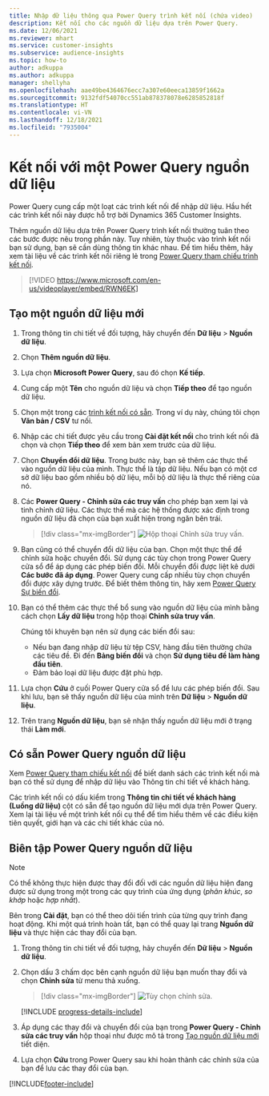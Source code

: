 ```yaml
---
title: Nhập dữ liệu thông qua Power Query trình kết nối (chứa video)
description: Kết nối cho các nguồn dữ liệu dựa trên Power Query.
ms.date: 12/06/2021
ms.reviewer: mhart
ms.service: customer-insights
ms.subservice: audience-insights
ms.topic: how-to
author: adkuppa
ms.author: adkuppa
manager: shellyha
ms.openlocfilehash: aae49be4364676ecc7a307e60eeca13859f1662a
ms.sourcegitcommit: 9132fdf54070cc551ab878378078e6285852818f
ms.translationtype: HT
ms.contentlocale: vi-VN
ms.lasthandoff: 12/18/2021
ms.locfileid: "7935004"
---
```

# <a name="connect-to-a-power-query-data-source"></a>Kết nối với một Power Query nguồn dữ liệu

Power Query cung cấp một loạt các trình kết nối để nhập dữ liệu. Hầu hết các trình kết nối này được hỗ trợ bởi Dynamics 365 Customer Insights. 

Thêm nguồn dữ liệu dựa trên Power Query trình kết nối thường tuân theo các bước được nêu trong phần này. Tuy nhiên, tùy thuộc vào trình kết nối bạn sử dụng, bạn sẽ cần dùng thông tin khác nhau. Để tìm hiểu thêm, hãy xem tài liệu về các trình kết nối riêng lẻ trong [Power Query tham chiếu trình kết nối](/power-query/connectors/).

> [!VIDEO https://www.microsoft.com/en-us/videoplayer/embed/RWN6EK]

## <a name="create-a-new-data-source"></a>Tạo một nguồn dữ liệu mới

1. Trong thông tin chi tiết về đối tượng, hãy chuyển đến **Dữ liệu** > **Nguồn dữ liệu**.

1. Chọn **Thêm nguồn dữ liệu**.

1. Lựa chọn **Microsoft Power Query**, sau đó chọn **Kế tiếp**.

1. Cung cấp một **Tên** cho nguồn dữ liệu và chọn **Tiếp theo** để tạo nguồn dữ liệu.

1. Chọn một trong các [trình kết nối có sẵn](#available-power-query-data-sources). Trong ví dụ này, chúng tôi chọn **Văn bản / CSV** tư nối.

1. Nhập các chi tiết được yêu cầu trong **Cài đặt kết nối** cho trình kết nối đã chọn và chọn **Tiếp theo** để xem bản xem trước của dữ liệu.

1. Chọn **Chuyển đổi dữ liệu**. Trong bước này, bạn sẽ thêm các thực thể vào nguồn dữ liệu của mình. Thực thể là tập dữ liệu. Nếu bạn có một cơ sở dữ liệu bao gồm nhiều bộ dữ liệu, mỗi bộ dữ liệu là thực thể riêng của nó.

1. Các **Power Query - Chỉnh sửa các truy vấn** cho phép bạn xem lại và tinh chỉnh dữ liệu. Các thực thể mà các hệ thống được xác định trong nguồn dữ liệu đã chọn của bạn xuất hiện trong ngăn bên trái.

   > [!div class="mx-imgBorder"]
   > ![Hộp thoại Chỉnh sửa truy vấn.](media/data-manager-configure-edit-queries.png "Hộp thoại Chỉnh sửa truy vấn")

1. Bạn cũng có thể chuyển đổi dữ liệu của bạn. Chọn một thực thể để chỉnh sửa hoặc chuyển đổi. Sử dụng các tùy chọn trong Power Query cửa sổ để áp dụng các phép biến đổi. Mỗi chuyển đổi được liệt kê dưới **Các bước đã áp dụng**. Power Query cung cấp nhiều tùy chọn chuyển đổi được xây dựng trước. Để biết thêm thông tin, hãy xem [Power Query Sự biến đổi](/power-query/power-query-what-is-power-query#transformations).

1. Bạn có thể thêm các thực thể bổ sung vào nguồn dữ liệu của mình bằng cách chọn **Lấy dữ liệu** trong hộp thoại **Chỉnh sửa truy vấn**.

   Chúng tôi khuyên bạn nên sử dụng các biến đổi sau:

   - Nếu bạn đang nhập dữ liệu từ tệp CSV, hàng đầu tiên thường chứa các tiêu đề. Đi đến **Bảng biến đổi** và chọn **Sử dụng tiêu đề làm hàng đầu tiên**.
   - Đảm bảo loại dữ liệu được đặt phù hợp.

1. Lựa chọn **Cứu** ở cuối Power Query cửa sổ để lưu các phép biến đổi. Sau khi lưu, bạn sẽ thấy nguồn dữ liệu của mình trên **Dữ liệu** > **Nguồn dữ liệu**.

1. Trên trang **Nguồn dữ liệu**, bạn sẽ nhận thấy nguồn dữ liệu mới ở trạng thái **Làm mới**.

## <a name="available-power-query-data-sources"></a>Có sẵn Power Query nguồn dữ liệu

Xem [Power Query tham chiếu kết nối](/power-query/connectors/) để biết danh sách các trình kết nối mà bạn có thể sử dụng để nhập dữ liệu vào Thông tin chi tiết về khách hàng. 

Các trình kết nối có dấu kiểm trong **Thông tin chi tiết về khách hàng (Luồng dữ liệu)** cột có sẵn để tạo nguồn dữ liệu mới dựa trên Power Query. Xem lại tài liệu về một trình kết nối cụ thể để tìm hiểu thêm về các điều kiện tiên quyết, giới hạn và các chi tiết khác của nó.

## <a name="edit-power-query-data-sources"></a>Biên tập Power Query nguồn dữ liệu

> [!NOTE]
> Có thể không thực hiện được thay đổi đối với các nguồn dữ liệu hiện đang được sử dụng trong một trong các quy trình của ứng dụng (*phân khúc*, *so khớp* hoặc *hợp nhất*). 
>
> Bên trong **Cài đặt**, bạn có thể theo dõi tiến trình của từng quy trình đang hoạt động. Khi một quá trình hoàn tất, bạn có thể quay lại trang **Nguồn dữ liệu** và thực hiện các thay đổi của bạn.

1. Trong thông tin chi tiết về đối tượng, hãy chuyển đến **Dữ liệu** > **Nguồn dữ liệu**.

2. Chọn dấu 3 chấm dọc bên cạnh nguồn dữ liệu bạn muốn thay đổi và chọn **Chỉnh sửa** từ menu thả xuống.

   > [!div class="mx-imgBorder"]
   > ![Tùy chọn chỉnh sửa.](media/edit-option-data-sources.png "Tùy chọn chỉnh sửa")

   [!INCLUDE [progress-details-include](../includes/progress-details-pane.md)]
   
3. Áp dụng các thay đổi và chuyển đổi của bạn trong **Power Query - Chỉnh sửa các truy vấn** hộp thoại như được mô tả trong [Tạo nguồn dữ liệu mới](#create-a-new-data-source) tiết diện.

4. Lựa chọn **Cứu** trong Power Query sau khi hoàn thành các chỉnh sửa của bạn để lưu các thay đổi của bạn.


[!INCLUDE[footer-include](../includes/footer-banner.md)]
